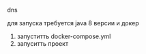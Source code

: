 dns

для запуска требуется java 8 версии и докер 
1) запуститть docker-compose.yml
2) запуситть проект

